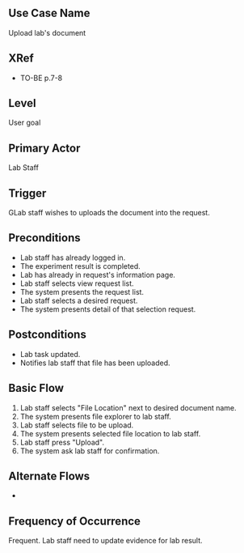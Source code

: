 Use Case Name
-------------
Upload lab's document

XRef
----
* TO-BE p.7-8

Level
-----
User goal

Primary Actor
-------------
Lab Staff

Trigger
-------
GLab staff wishes to uploads the document into the request.

Preconditions
-------------
* Lab staff has already logged in.
* The experiment result is completed.
* Lab has already in request's information page.
* Lab staff selects view request list.
* The system presents the request list.
* Lab staff selects a desired request.
* The system presents detail of that selection request.

Postconditions
--------------
* Lab task updated.
* Notifies lab staff that file has been uploaded.

Basic Flow
----------
1. Lab staff selects "File Location" next to desired document name.
2. The system presents file explorer to lab staff.
3. Lab staff selects file to be upload.
4. The system presents selected file location to lab staff.
5. Lab staff press "Upload".
6. The system ask lab staff for confirmation.

Alternate Flows
---------------
-

Frequency of Occurrence
-----------------------
Frequent. Lab staff need to update evidence for lab result.